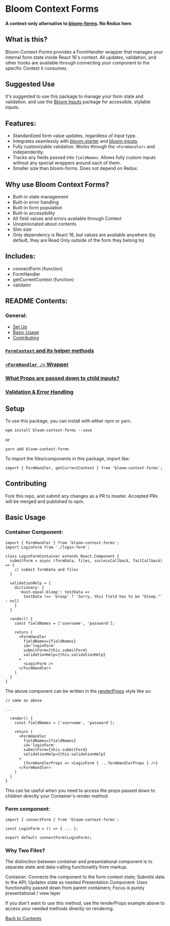 # Bloom Context Forms

#### A context-only alternative to [bloom-forms](https://github.com/vineyard-bloom/bloom-forms). No Redux here.

## What is this?
Bloom-Context-Forms provides a FormHandler wrapper that manages your internal form state inside React 16's context. All updates, validation, and other hooks are available through connecting your component to the specific Context it consumes.

## Suggested Use
It's suggested to use this package to manage your form state and validation, and use the [Bloom Inputs](https://github.com/vineyard-bloom/bloom-inputs) package for accessible, stylable inputs.

## Features:
- Standardized form value updates, regardless of input type.
- Integrates seamlessly with [bloom-starter](https://github.com/vineyard-bloom/bloom-starter) and [bloom-inputs](https://github.com/vineyard-bloom/bloom-inputs).
- Fully customizable validation. Works through the `<FormHandler>` and independently.
- Tracks any fields passed into `fieldNames`. Allows fully custom inputs without any special wrappers around each of them.
- Smaller size than bloom-forms. Does not depend on Redux.

## Why use Bloom Context Forms?
* Built-in state management
* Built-in error handling
* Built-in form population
* Built-in accessibility
* All field values and errors available through Context
* Unopinionated about contents
* Slim size
* Only dependency is React 16, but values are available anywhere (by default, they are Read Only outside of the form they belong to)

## Includes:
* connectForm (function)
* FormHandler
* getCurrentContext (function)
* validator

## README Contents:
### General:
- [Set Up](https://github.com/vineyard-bloom/bloom-context-forms#set-up)
- [Basic Usage](https://github.com/vineyard-bloom/bloom-context-forms#basic-usage)
- [Contributing](https://github.com/vineyard-bloom/bloom-context-forms#contributing)

### [`FormContext` and its helper methods](https://github.com/vineyard-bloom/bloom-context-forms/blob/master/docs/form-context.md)
### [`<FormHandler />` Wrapper](https://github.com/vineyard-bloom/bloom-context-forms/blob/master/docs/form-handler.md)
### [What Props are passed down to child inputs?](https://github.com/vineyard-bloom/bloom-context-forms/blob/master/docs/children-props.md)
### [Validation & Error Handling](https://github.com/vineyard-bloom/bloom-context-forms/blob/master/docs/validate-as-options.md)

## Setup
To use this package, you can install with either npm or yarn.
```
npm install bloom-context-forms --save
```
or
```
yarn add bloom-context-forms
```

To import the files/components in this package, import like:
```
import { FormHandler, getCurrentContext } from 'bloom-context-forms';
```

## Contributing
Fork this repo, and submit any changes as a PR to master. Accepted PRs will be merged and published to npm.

## Basic Usage
### Container Component:
```
import { FormHandler } from 'bloom-context-forms';
import LoginForm from './login-form';

class LoginFormContainer extends React.Component {
  submitForm = async (formData, files, successCallback, failCallback) => {
    // submit formData and files
  }

  validationHelp = {
    dictionary: {
      'must-equal-bloop': testData =>
        testData !== 'bloop' ? 'Sorry, this field has to be "bloop."' : null
    }
  }

  render() {
    const fieldNames = ['username', 'password'];

    return (
      <FormHandler
        fieldNames={fieldNames}
        id='loginForm'
        submitForm={this.submitForm}
        validationHelp={this.validationHelp}
      >
        <LoginForm />
      </FormHandler>
    )
  }
}

```

The above component can be written in the [renderProps](https://reactjs.org/docs/render-props.html) style like so:
```
// same as above

...

  render() {
    const fieldNames = ['username', 'password'];

    return (
      <FormHandler
        fieldNames={fieldNames}
        id='loginForm'
        submitForm={this.submitForm}
        validationHelp={this.validationHelp}
      >
        {formHandlerProps => <LoginForm { ...formHandlerProps } />}
      </FormHandler>
    )
  }
}
```
This can be useful when you need to access the props passed down to children directly your Container's render method.

### Form component:
```
import { connectForm } from 'bloom-context-forms';

const LoginForm = () => { ... };

export default connectForm(LoginForm);
```

### Why Two Files?
The distinction between container and presentational component is to separate state and data-calling functionality from markup.

Container: Connects the component to the form context state; Submits data to the API; Updates state as needed
Presentation Component: Uses functionality passed down from parent containers; Focus is purely presentational / view layer

If you don't want to use this method, use the renderProps example above to access your needed methods directly on rendering.

[Back to Contents](https://github.com/vineyard-bloom/bloom-context-forms#readme-contents)
